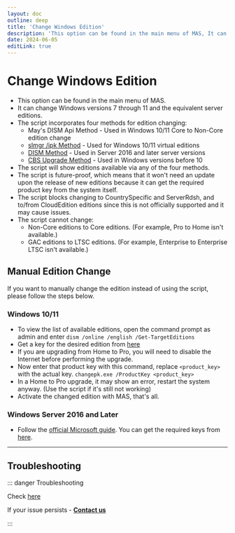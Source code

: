 ```yaml
---
layout: doc
outline: deep
title: 'Change Windows Edition'
description: 'This option can be found in the main menu of MAS, It can change Windows versions 7 through 11 and the equivalent server editions'
date: 2024-06-05
editLink: true
---
```


# Change Windows Edition

-   This option can be found in the main menu of MAS.
-   It can change Windows versions 7 through 11 and the equivalent server editions.
-   The script incorporates four methods for edition changing:
    -   May's DISM Api Method - Used in Windows 10/11 Core to Non-Core edition change
    -   [slmgr /ipk Method][1] - Used for Windows 10/11 virtual editions
    -   [DISM Method][2] - Used in Server 2016 and later server versions
    -   [CBS Upgrade Method][3] - Used in Windows versions before 10
-   The script will show editions available via any of the four methods.
-   The script is future-proof, which means that it won't need an update upon the release of new editions because it can get the required product key from the system itself.
-   The script blocks changing to CountrySpecific and ServerRdsh, and to/from CloudEdition editions since this is not officially supported and it may cause issues.
-   The script cannot change:
    -   Non-Core editions to Core editions. (For example, Pro to Home isn't available.)
    -   GAC editions to LTSC editions. (For example, Enterprise to Enterprise LTSC isn't available.)


## Manual Edition Change

If you want to manually change the edition instead of using the script, please follow the steps below.

### Windows 10/11

-   To view the list of available editions, open the command prompt as admin and enter
    `dism /online /english /Get-TargetEditions`
-   Get a key for the desired edition from [here](./hwid#supported-products)
-   If you are upgrading from Home to Pro, you will need to disable the Internet before performing the upgrade.
-   Now enter that product key with this command, replace `<product_key>` with the actual key.
    `changepk.exe /ProductKey <product_key>`
-   In a Home to Pro upgrade, it may show an error, restart the system anyway. (Use the script if it's still not working)
-   Activate the changed edition with MAS, that's all.

### Windows Server 2016 and Later

-   Follow the [official Microsoft guide][2]. You can get the required keys from [here](./kms38#supported-products).

---

## Troubleshooting

::: danger Troubleshooting

Check [here](./change_edition_issues)

If your issue persists - [**Contact us**](./troubleshoot)

:::


[1]: https://learn.microsoft.com/en-us/windows/deployment/upgrade/windows-edition-upgrades#upgrade-using-a-command-line-tool
[2]: https://learn.microsoft.com/en-us/windows-server/get-started/upgrade-conversion-options
[3]: https://github.com/asdcorp/Set-WindowsCbsEdition
